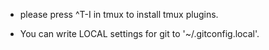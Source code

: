 - please press ^T-I in tmux to install tmux plugins.

- You can write LOCAL settings for git to '~/.gitconfig.local'.